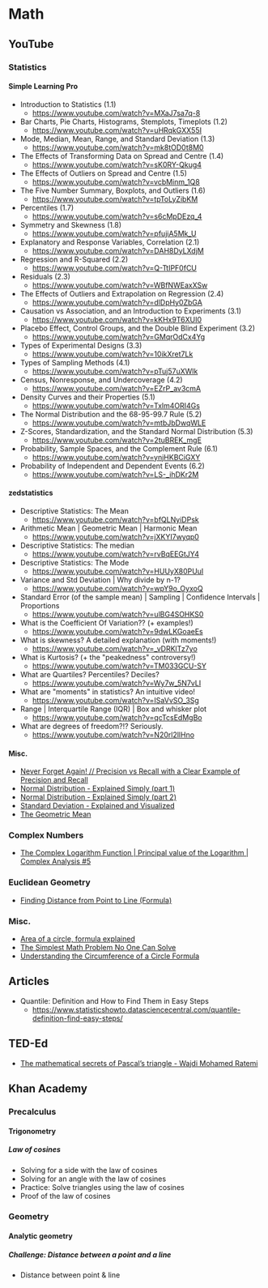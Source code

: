 # Math
## YouTube
### Statistics
#### Simple Learning Pro
* Introduction to Statistics (1.1)
  * https://www.youtube.com/watch?v=MXaJ7sa7q-8
* Bar Charts, Pie Charts, Histograms, Stemplots, Timeplots (1.2)
  * https://www.youtube.com/watch?v=uHRqkGXX55I
* Mode, Median, Mean, Range, and Standard Deviation (1.3)
  * https://www.youtube.com/watch?v=mk8tOD0t8M0
* The Effects of Transforming Data on Spread and Centre (1.4)
  * https://www.youtube.com/watch?v=sK0RY-Qkug4
* The Effects of Outliers on Spread and Centre (1.5)
  * https://www.youtube.com/watch?v=vcbMinm_1Q8
* The Five Number Summary, Boxplots, and Outliers (1.6)
  * https://www.youtube.com/watch?v=tpToLyZibKM
* Percentiles (1.7)
  * https://www.youtube.com/watch?v=s6cMpDEzq_4
* Symmetry and Skewness (1.8)
  * https://www.youtube.com/watch?v=pfujiA5Mk_U
* Explanatory and Response Variables, Correlation (2.1)
  * https://www.youtube.com/watch?v=DAH8DyLXdjM
* Regression and R-Squared (2.2)
  * https://www.youtube.com/watch?v=Q-TtIPF0fCU
* Residuals (2.3)
  * https://www.youtube.com/watch?v=WBfNWEaxXSw
* The Effects of Outliers and Extrapolation on Regression (2.4)
  * https://www.youtube.com/watch?v=dlDpHy0ZbGA
* Causation vs Association, and an Introduction to Experiments (3.1)
  * https://www.youtube.com/watch?v=kKHx9T6XUI0
* Placebo Effect, Control Groups, and the Double Blind Experiment (3.2)
  * https://www.youtube.com/watch?v=GMqrOdCx4Yg
* Types of Experimental Designs (3.3)
  * https://www.youtube.com/watch?v=10ikXret7Lk
* Types of Sampling Methods (4.1)
  * https://www.youtube.com/watch?v=pTuj57uXWlk
* Census, Nonresponse, and Undercoverage (4.2)
  * https://www.youtube.com/watch?v=EZrP_av3cmA
* Density Curves and their Properties (5.1)
  * https://www.youtube.com/watch?v=Txlm4ORI4Gs
* The Normal Distribution and the 68-95-99.7 Rule (5.2)
  * https://www.youtube.com/watch?v=mtbJbDwqWLE
* Z-Scores, Standardization, and the Standard Normal Distribution (5.3)
  * https://www.youtube.com/watch?v=2tuBREK_mgE
* Probability, Sample Spaces, and the Complement Rule (6.1)
  * https://www.youtube.com/watch?v=ynjHKBCiGXY
* Probability of Independent and Dependent Events (6.2)
  * https://www.youtube.com/watch?v=LS-_ihDKr2M

#### zedstatistics
* Descriptive Statistics: The Mean
  * https://www.youtube.com/watch?v=bfQLNyiDPsk
* Arithmetic Mean | Geometric Mean | Harmonic Mean
  * https://www.youtube.com/watch?v=jXKYI7wyqp0
* Descriptive Statistics: The median
  * https://www.youtube.com/watch?v=rvBqEEGtJY4
* Descriptive Statistics: The Mode
  * https://www.youtube.com/watch?v=HUUyX80PUuI
* Variance and Std Deviation | Why divide by n-1?
  * https://www.youtube.com/watch?v=wpY9o_OyxoQ
* Standard Error (of the sample mean) | Sampling | Confidence Intervals | Proportions
  * https://www.youtube.com/watch?v=ulBG4SOHKS0
* What is the Coefficient Of Variation?? (+ examples!)
  * https://www.youtube.com/watch?v=9dwLKGoaeEs
* What is skewness? A detailed explanation (with moments!)
  * https://www.youtube.com/watch?v=_vDRKlTz7yo
* What is Kurtosis? (+ the "peakedness" controversy!)
  * https://www.youtube.com/watch?v=TM033GCU-SY
* What are Quartiles? Percentiles? Deciles?
  * https://www.youtube.com/watch?v=Wy7w_5N7vLI
* What are "moments" in statistics? An intuitive video!
  * https://www.youtube.com/watch?v=ISaVvSO_3Sg
* Range | Interquartile Range (IQR) | Box and whisker plot
  * https://www.youtube.com/watch?v=qcTcsEdMgBo
* What are degrees of freedom?!? Seriously.
  * https://www.youtube.com/watch?v=N20rl2llHno

#### Misc.
* [Never Forget Again! // Precision vs Recall with a Clear Example of Precision and Recall](https://www.youtube.com/watch?v=qWfzIYCvBqo)
* [Normal Distribution - Explained Simply (part 1)](https://www.youtube.com/watch?v=xgQhefFOXrM)
* [Normal Distribution - Explained Simply (part 2)](https://www.youtube.com/watch?v=iiRiOlkLa6A)
* [Standard Deviation - Explained and Visualized](https://www.youtube.com/watch?v=MRqtXL2WX2M)
* [The Geometric Mean](https://www.youtube.com/watch?v=_UdGUULKN-E)

### Complex Numbers
* [The Complex Logarithm Function | Principal value of the Logarithm | Complex Analysis #5](https://www.youtube.com/watch?v=s_MY2ByjvUs)

### Euclidean Geometry
* [Finding Distance from Point to Line (Formula)](https://www.youtube.com/watch?v=h13wI_gi4GA)

### Misc.
* [Area of a circle, formula explained](https://www.youtube.com/watch?v=YokKp3pwVFc)
* [The Simplest Math Problem No One Can Solve](https://www.youtube.com/watch?v=094y1Z2wpJg)
* [Understanding the Circumference of a Circle Formula](https://www.youtube.com/watch?v=riNAA-jx0u8)

## Articles
* Quantile: Definition and How to Find Them in Easy Steps
  * https://www.statisticshowto.datasciencecentral.com/quantile-definition-find-easy-steps/

## TED-Ed
* [The mathematical secrets of Pascal’s triangle - Wajdi Mohamed Ratemi](https://www.youtube.com/watch?v=XMriWTvPXHI)

## Khan Academy
### Precalculus
#### Trigonometry
##### Law of cosines
* Solving for a side with the law of cosines
* Solving for an angle with the law of cosines
* Practice: Solve triangles using the law of cosines
* Proof of the law of cosines

### Geometry
#### Analytic geometry
##### Challenge: Distance between a point and a line
* Distance between point & line
